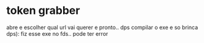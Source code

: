 # token grabber
abre e escolher qual url vai querer e pronto.. dps compilar o exe e so brinca dps): fiz esse exe no fds.. pode ter error

